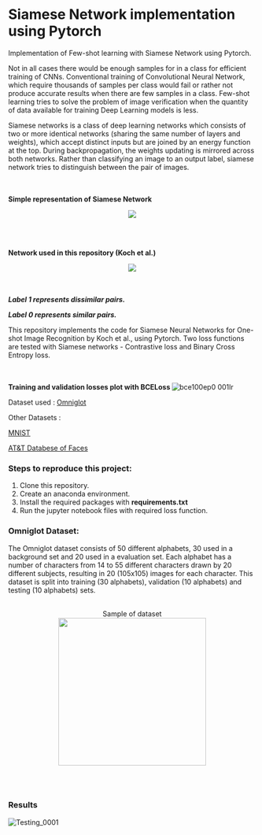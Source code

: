 # Siamese Network implementation using Pytorch
Implementation of Few-shot learning with Siamese Network using Pytorch.

Not in all cases there would be enough samples for in a class for efficient training of CNNs. Conventional training of Convolutional Neural Network, which require thousands of samples per class would fail or rather not produce accurate results when there are few samples in a class. Few-shot learning tries to solve the problem of image verification when the quantity of data available for training Deep Learning models is less. 

Siamese networks is a class of deep learning networks which consists of two or more identical networks (sharing the same number of layers and weights), which accept distinct inputs but are joined by an energy function at the top. During backpropagation, the weights updating is mirrored across both networks. Rather than classifying an image to an output label, siamese network tries to distinguish between the pair of images. 

<br></br>
<strong> Simple representation of Siamese Network </strong>

<p align ="center">
  <img src="https://user-images.githubusercontent.com/37014747/93771637-68381f80-fc3b-11ea-9375-f17aa81ec86f.jpeg" />
</p>

<br></br>

<strong> Network used in this repository (Koch et al.) </strong>

<p align ="center">
  <img src="https://user-images.githubusercontent.com/37014747/93769003-e1ce0e80-fc37-11ea-9183-489a964fa81d.png" />
</p>

<br></br>
***Label 1 represents dissimilar pairs.***

***Label 0 represents similar pairs.***

This repository implements the code for Siamese Neural Networks for One-shot Image Recognition by Koch et al., using Pytorch. Two loss functions are tested with Siamese networks - Contrastive loss and Binary Cross Entropy loss.

<br></br>
<strong> Training and validation losses plot with BCELoss </strong>
![bce100ep0 001lr](https://user-images.githubusercontent.com/37014747/93770743-3d999700-fc3a-11ea-8fdc-2467e01fd96b.png)


Dataset used : [Omniglot](https://www.kaggle.com/watesoyan/omniglot "Omniglot Dataset")

Other Datasets : 

[MNIST](https://github.com/myleott/mnist_png "MNIST Dataset")

[AT&T Databese of Faces](https://www.kaggle.com/kasikrit/att-database-of-faces "AT&T")



### Steps to reproduce this project:
1. Clone this repository.
2. Create an anaconda environment.
3. Install the required packages with **requirements.txt**
4. Run the jupyter notebook files with required loss function.


### Omniglot Dataset:
The Omniglot dataset consists of 50 different alphabets, 30 used in a background set and 20 used in a evaluation set. Each alphabet has a number of characters from 14 to 55 different characters drawn by 20 different subjects, resulting in 20 (105x105) images for each character. This dataset is split into training (30 alphabets), validation (10 alphabets) and testing (10 alphabets) sets.

<p align ="center">
  <br>Sample of dataset</br>
  <img src="https://user-images.githubusercontent.com/37014747/93771943-d1b82e00-fc3b-11ea-810d-5187e3ecdd1b.png" width="300" height="300"/>
</p>

<br></br>
### Results

![Testing_0001](https://user-images.githubusercontent.com/37014747/93770580-fe6b4600-fc39-11ea-9bb6-a01e52a3581b.jpg)
